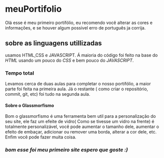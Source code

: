 # meuPortifolio
Olá esse é meu primeiro portifólio,
eu recomendo você alterar as cores e informações,
e se houver algum possivel erro de português ja corrija.


## sobre as linguagens utillizadas
usamos HTML,CSS e JAVASCRIPT.
Á maioria do código foi feito na base do _HTML_ usando um pouco do _CSS_ e bem pouco do _JAVASCRIPT_.

### Tempo total
Levamos cerca de duas aulas para completar o nosso portifólio, 
a maior parte foi feita na primeira aula.
Já o restante ( como criar o repositório, commit, git, etc) foi tudo na segunda aula.

#### Sobre o Glassmorfismo
Bom o glassmorfismo é uma ferramenta bem util para a personalização
do seu site, ele faz um efeite de vidro( Como se tivesse um vidro na frente) 
é totalmente personalizável, você pode aumentar o tamanho dele, aumentar o efeito de embaçar,
adicionar ou remover uma borda, alterar a cor dele, etc.
Enfim você pode fazer muita coisa. 

### _bom esse foi meu primeiro site espero que goste :)_
